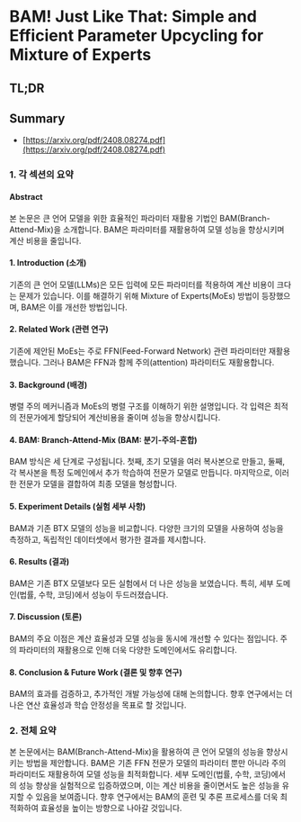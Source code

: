 # BAM! Just Like That: Simple and Efficient Parameter Upcycling for Mixture of Experts
## TL;DR
## Summary
- [https://arxiv.org/pdf/2408.08274.pdf](https://arxiv.org/pdf/2408.08274.pdf)

### 1. 각 섹션의 요약

#### Abstract
본 논문은 큰 언어 모델을 위한 효율적인 파라미터 재활용 기법인 BAM(Branch-Attend-Mix)을 소개합니다. BAM은 파라미터를 재활용하여 모델 성능을 향상시키며 계산 비용을 줄입니다. 

#### 1. Introduction (소개)
기존의 큰 언어 모델(LLMs)은 모든 입력에 모든 파라미터를 적용하여 계산 비용이 크다는 문제가 있습니다. 이를 해결하기 위해 Mixture of Experts(MoEs) 방법이 등장했으며, BAM은 이를 개선한 방법입니다.

#### 2. Related Work (관련 연구)
기존에 제안된 MoEs는 주로 FFN(Feed-Forward Network) 관련 파라미터만 재활용했습니다. 그러나 BAM은 FFN과 함께 주의(attention) 파라미터도 재활용합니다.

#### 3. Background (배경)
병렬 주의 메커니즘과 MoEs의 병렬 구조를 이해하기 위한 설명입니다. 각 입력은 최적의 전문가에게 할당되어 계산비용을 줄이며 성능을 향상시킵니다.

#### 4. BAM: Branch-Attend-Mix (BAM: 분기-주의-혼합)
BAM 방식은 세 단계로 구성됩니다. 첫째, 초기 모델을 여러 복사본으로 만들고, 둘째, 각 복사본을 특정 도메인에서 추가 학습하여 전문가 모델로 만듭니다. 마지막으로, 이러한 전문가 모델을 결합하여 최종 모델을 형성합니다.

#### 5. Experiment Details (실험 세부 사항)
BAM과 기존 BTX 모델의 성능을 비교합니다. 다양한 크기의 모델을 사용하여 성능을 측정하고, 독립적인 데이터셋에서 평가한 결과를 제시합니다.

#### 6. Results (결과)
BAM은 기존 BTX 모델보다 모든 실험에서 더 나은 성능을 보였습니다. 특히, 세부 도메인(법률, 수학, 코딩)에서 성능이 두드러졌습니다.

#### 7. Discussion (토론)
BAM의 주요 이점은 계산 효율성과 모델 성능을 동시에 개선할 수 있다는 점입니다. 주의 파라미터의 재활용으로 인해 더욱 다양한 도메인에서도 유리합니다.

#### 8. Conclusion & Future Work (결론 및 향후 연구)
BAM의 효과를 검증하고, 추가적인 개발 가능성에 대해 논의합니다. 향후 연구에서는 더 나은 연산 효율성과 학습 안정성을 목표로 할 것입니다.

### 2. 전체 요약
본 논문에서는 BAM(Branch-Attend-Mix)을 활용하여 큰 언어 모델의 성능을 향상시키는 방법을 제안합니다. BAM은 기존 FFN 전문가 모델의 파라미터 뿐만 아니라 주의 파라미터도 재활용하여 모델 성능을 최적화합니다. 세부 도메인(법률, 수학, 코딩)에서의 성능 향상을 실험적으로 입증하였으며, 이는 계산 비용을 줄이면서도 높은 성능을 유지할 수 있음을 보여줍니다. 향후 연구에서는 BAM의 훈련 및 추론 프로세스를 더욱 최적화하여 효율성을 높이는 방향으로 나아갈 것입니다.
